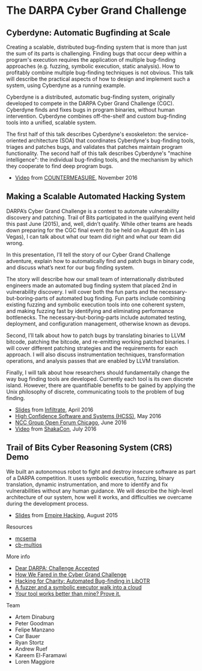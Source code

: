 # The DARPA Cyber Grand Challenge

## Cyberdyne: Automatic Bugfinding at Scale

Creating a scalable, distributed bug-finding system that is more than just the sum of its parts is challenging. Finding bugs that occur deep within a program's execution requires the application of multiple bug-finding approaches (e.g. fuzzing, symbolic execution, static analysis). How to profitably combine multiple bug-finding techniques is not obvious. This talk will describe the practical aspects of how to design and implement such a system, using Cyberdyne as a running example.

Cyberdyne is a distributed, automatic bug-finding system, originally developed to compete in the DARPA Cyber Grand Challenge (CGC). Cyberdyne finds and fixes bugs in program binaries, without human intervention. Cyberdyne combines off-the-shelf and custom bug-finding tools into a unified, scalable system.

The first half of this talk describes Cyberdyne's exoskeleton: the service-oriented architecture (SOA) that coordinates Cyberdyne's bug-finding tools, triages and patches bugs, and validates that patches maintain program functionality. The second half of this talk describes Cyberdyne's "machine intelligence": the individual bug-finding tools, and the mechanism by which they cooperate to find deep program bugs.

* [Video](https://www.youtube.com/watch?v=ugMd3-yea40) from [COUNTERMEASURE](https://www.countermeasure.ca/program-2016/presentations/261-Cyberdyne-Automatic-bug-finding-at-scale), November 2016

## Making a Scalable Automated Hacking System

DARPA’s Cyber Grand Challenge is a contest to automate vulnerability discovery and patching. Trail of Bits participated in the qualifying event held this past June (2015), and, well, didn’t qualify. While other teams are heads down preparing for the CGC final event (to be held on August 4th in Las Vegas), I can talk about what our team did right and what our team did wrong.

In this presentation, I’ll tell the story of our Cyber Grand Challenge adventure, explain how to automatically find and patch bugs in binary code, and discuss what’s next for our bug finding system.

The story will describe how our small team of internationally distributed engineers made an automated bug finding system that placed 2nd in vulnerability discovery. I will cover both the fun parts and the necessary-but-boring-parts of automated bug finding. Fun parts include combining existing fuzzing and symbolic execution tools into one coherent system, and making fuzzing fast by identifying and eliminating performance bottlenecks. The necessary-but-boring-parts include automated testing, deployment, and configuration management, otherwise known as devops.

Second, I’ll talk about how to patch bugs by translating binaries to LLVM bitcode, patching the bitcode, and re-emitting working patched binaries. I will cover different patching strategies and the requirements for each approach. I will also discuss instrumentation techniques, transformation operations, and analysis passes that are enabled by LLVM translation.

Finally, I will talk about how researchers should fundamentally change the way bug finding tools are developed. Currently each tool is its own discrete island. However, there are quantifiable benefits to be gained by applying the Unix philosophy of discrete, communicating tools to the problem of bug finding.

* [Slides](Dinaburg_INFILTRATE_2016.pdf) from [Infiltrate](http://infiltratecon.com/archives.html), April 2016
* [High Confidence Software and Systems (HCSS)](http://cps-vo.org/node/25057), May 2016
* [NCC Group Open Forum Chicago](http://www.meetup.com/NCCGroupChicago/events/229972651/), June 2016
* [Video](https://www.youtube.com/watch?v=pOuO5m1ljRI) from [ShakaCon](https://www.shakacon.org/making-a-scalable-automated-hacking-system-by-artem-dinaburg/), July 2016

## Trail of Bits Cyber Reasoning System (CRS) Demo

We built an autonomous robot to fight and destroy insecure software as part of a DARPA competition. It uses symbolic execution, fuzzing, binary translation, dynamic instrumentation, and more to identify and fix vulnerabilities without any human guidance. We will describe the high-level architecture of our system, how well it works, and difficulties we overcame during the development process.

* [Slides](cgcempirehacking_wide.pdf) from [Empire Hacking](http://www.meetup.com/Empire-Hacking/events/223128682/), August 2015

Resources

* [mcsema](https://github.com/trailofbits/mcsema)
* [cb-multios](https://github.com/trailofbits/cb-multios)

More info

* [Dear DARPA: Challenge Accepted](http://blog.trailofbits.com/2014/06/03/dear-darpa-challenge-accepted/)
* [How We Fared in the Cyber Grand Challenge](https://blog.trailofbits.com/2015/07/15/how-we-fared-in-the-cyber-grand-challenge/)
* [Hacking for Charity: Automated Bug-finding in LibOTR](http://blog.trailofbits.com/2016/01/13/hacking-for-charity-automated-bug-finding-in-libotr/)
* [A fuzzer and a symbolic executor walk into a cloud](https://blog.trailofbits.com/2016/08/02/engineering-solutions-to-hard-program-analysis-problems/)
* [Your tool works better than mine? Prove it.](https://blog.trailofbits.com/2016/08/01/your-tool-works-better-than-mine-prove-it/)

Team
* Artem Dinaburg
* Peter Goodman
* Felipe Manzano
* Car Bauer
* Ryan Stortz
* Andrew Ruef
* Kareem El-Faramawi
* Loren Maggiore
